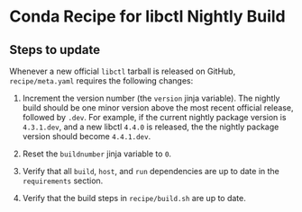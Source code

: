 # Conda Recipe for libctl Nightly Build

## Steps to update

Whenever a new official `libctl` tarball is released on GitHub, `recipe/meta.yaml` requires the following changes:

1. Increment the version number (the `version` jinja variable). The nightly build should be one minor version above the most recent official release, followed by `.dev`. For example, if the current nightly package version is `4.3.1.dev`, and a new libctl `4.4.0` is released, the the nightly package version should become `4.4.1.dev`.

2. Reset the `buildnumber` jinja variable to `0`.

3. Verify that all `build`, `host`, and `run` dependencies are up to date in the `requirements` section.

4. Verify that the build steps in `recipe/build.sh` are up to date.
